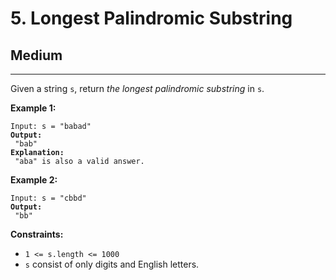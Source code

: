 # 5. Longest Palindromic Substring

## Medium

***

Given a string `s`, return _the longest palindromic substring_ in `s`.

&#x20;

**Example 1:**

<pre><code>Input: s = "babad"
<strong>Output:
</strong> "bab"
<strong>Explanation:
</strong> "aba" is also a valid answer.</code></pre>

**Example 2:**

<pre><code>Input: s = "cbbd"
<strong>Output:
</strong> "bb"</code></pre>

&#x20;

**Constraints:**

* `1 <= s.length <= 1000`
* `s` consist of only digits and English letters.
